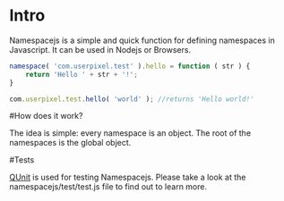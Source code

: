# Intro

Namespacejs is a simple and quick function for defining namespaces in Javascript. It can be used in Nodejs or Browsers.

```Javascript
namespace( 'com.userpixel.test' ).hello = function ( str ) {
    return 'Hello ' + str + '!';
}

com.userpixel.test.hello( 'world' ); //returns 'Hello world!'
```

#How does it work?

The idea is simple: every namespace is an object. The root of the namespaces is the global object.

#Tests

[QUnit](http://www.qunit.com) is used for testing Namespacejs. Please take a look at the namespacejs/test/test.js file to find out to learn more.